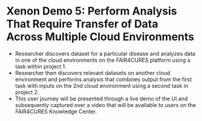 # Xenon Demo 5: Perform Analysis That Require Transfer of Data Across Multiple Cloud Environments

* Researcher discovers dataset for a particular disease and analyzes data in one of the cloud environments on the FAIR4CURES platform using a task within project 1.
* Researcher then discovers relevant datasets on another cloud environment and performs analysis that combines output from the first task with inputs on the 2nd cloud environment using a second task in project 2.
* This user journey will be presented through a live demo of the UI and subsequently captured over a video that will be available to users on the FAIR4CURES Knowledge Center.
